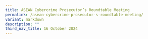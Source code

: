 ```yaml
---
title: ASEAN Cybercrime Prosecutor’s Roundtable Meeting
permalink: /asean-cybercrime-prosecutor-s-roundtable-meeting/
variant: markdown
description: ""
third_nav_title: 16 October 2024
---
```


